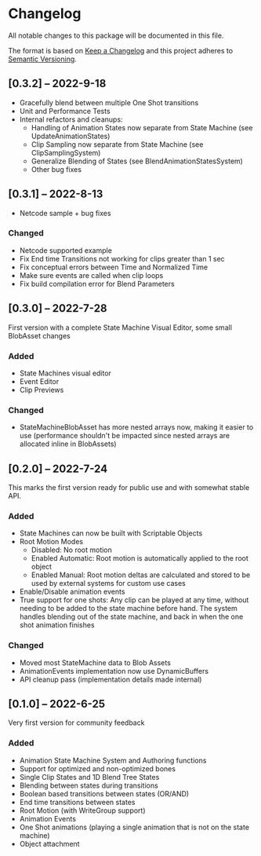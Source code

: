 # Changelog

All notable changes to this package will be documented in this file.

The format is based on [Keep a Changelog](http://keepachangelog.com/en/1.0.0/)
and this project adheres to [Semantic
Versioning](http://semver.org/spec/v2.0.0.html).

## [0.3.2] – 2022-9-18

- Gracefully blend between multiple One Shot transitions
- Unit and Performance Tests
- Internal refactors and cleanups:
  - Handling of Animation States now separate from State Machine (see UpdateAnimationStates)
  - Clip Sampling now separate from State Machine (see ClipSamplingSystem)
  - Generalize Blending of States (see BlendAnimationStatesSystem)
  - Other bug fixes

## [0.3.1] – 2022-8-13

- Netcode sample + bug fixes

### Changed

- Netcode supported example
- Fix End time Transitions not working for clips greater than 1 sec
- Fix conceptual errors between Time and Normalized Time
- Make sure events are called when clip loops
- Fix build compilation error for Blend Parameters

## [0.3.0] – 2022-7-28

First version with a complete State Machine Visual Editor, some small BlobAsset changes

### Added

- State Machines visual editor
- Event Editor
- Clip Previews

### Changed

- StateMachineBlobAsset has more nested arrays now, making it easier to use (performance shouldn't be impacted since nested arrays are allocated inline in BlobAssets)

## [0.2.0] – 2022-7-24

This marks the first version ready for public use and with somewhat stable API.

### Added

- State Machines can now be built with Scriptable Objects
- Root Motion Modes
    - Disabled: No root motion
    - Enabled Automatic: Root motion is automatically applied to the root object
    - Enabled Manual: Root motion deltas are calculated and stored to be used by external systems for custom use cases
- Enable/Disable animation events
- True support for one shots: Any clip can be played at any time, without needing to be added to the state machine before hand. The system handles blending out of the state machine, and back in when the one shot animation finishes

### Changed

- Moved most StateMachine data to Blob Assets
- AnimationEvents implementation now use DynamicBuffers
- API cleanup pass (implementation details made internal)

## [0.1.0] – 2022-6-25

Very first version for community feedback

### Added

- Animation State Machine System and Authoring functions
- Support for optimized and non-optimized bones
- Single Clip States and 1D Blend Tree States
- Blending between states during transitions
- Boolean based transitions between states (OR/AND)
- End time transitions between states
- Root Motion (with WriteGroup support)
- Animation Events
- One Shot animations (playing a single animation that is not on the state machine)
- Object attachment
